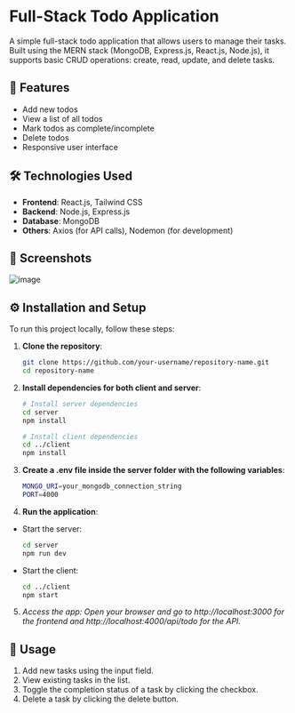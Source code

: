 # Full-Stack Todo Application

A simple full-stack todo application that allows users to manage their tasks. Built using the MERN stack (MongoDB, Express.js, React.js, Node.js), it supports basic CRUD operations: create, read, update, and delete tasks.

## 🌟 Features
- Add new todos
- View a list of all todos
- Mark todos as complete/incomplete
- Delete todos
- Responsive user interface

## 🛠️ Technologies Used
- **Frontend**: React.js, Tailwind CSS
- **Backend**: Node.js, Express.js
- **Database**: MongoDB
- **Others**: Axios (for API calls), Nodemon (for development)

## 📸 Screenshots
![image](https://github.com/user-attachments/assets/6b47bedd-f857-4b62-adf8-f850c633bb64)


## ⚙️ Installation and Setup
To run this project locally, follow these steps:

1. **Clone the repository**:
   ```bash
   git clone https://github.com/your-username/repository-name.git
   cd repository-name
2. **Install dependencies for both client and server**:
   ```bash
   # Install server dependencies
   cd server
   npm install

   # Install client dependencies
   cd ../client
   npm install
3. **Create a .env file inside the server folder with the following variables**:
   ```bash
   MONGO_URI=your_mongodb_connection_string
   PORT=4000
4. **Run the application**:
 - Start the server:   
   ```bash
   cd server
   npm run dev
  - Start the client:
    ```bash
    cd ../client
    npm start
5. *Access the app: Open your browser and go to http://localhost:3000 for the frontend and http://localhost:4000/api/todo for the API.*

## 📖 Usage
1. Add new tasks using the input field.
2. View existing tasks in the list.
3. Toggle the completion status of a task by clicking the checkbox.
4. Delete a task by clicking the delete button.

